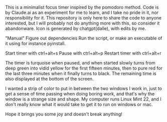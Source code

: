 This is a minimalist focus timer inspired by the pomodoro method.
Code is by Claude.ai as an experiment for me to learn, and I take no pride in it, nor responsibility for it.
This repository is only here to share the code to anyone interested, but I will probably not do anything more with this, so consider it abandonware.
Icon is generated by chatgpt(dalle), with edits by me.

"Manual"
Figure out dependencies
Run the script, or make an executable of it using for instance pyinstall.

Start timer with ctrl+alt+s
Pause with ctrl+alt+p
Restart timer with ctrl+alt+r

The timer is turquoise when paused, and when started slowly turns from deep green into vidid yellow for the first fifteen minutes,
then to pure red for the last three minutes when it finally turns to black. The remaining time is also displayed at the bottom of the screen.

I wanted a strip of color to put in between the two windows I work in, just to get a sense of time passing when doing boring work,
and that's why the window is a strange size and shape.
My computer runs Linux Mint 22, and I don't really know what it would take to get it to run on windows or mac.

Hope it brings you some joy and doesn't break anything!
